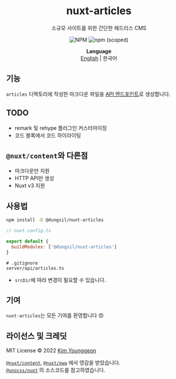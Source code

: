<h1 align="center">nuxt-articles</h1>
<p align="center">
	소규모 사이트를 위한 간단한 헤드리스 CMS
</p>
<div align="center">
	<img alt="NPM" src="https://img.shields.io/npm/l/@dungsil/nuxt-articles?style=flat-square">
	<img alt="npm (scoped)" src="https://img.shields.io/npm/v/@dungsil/nuxt-articles?style=flat-square">
</div>
<p align="center">
	<b>Language</b> <br>
	<a href="https://github.com/dungsil/nuxt-articles/blob/main/README.md">English</a> | 한국어
</p>


## 기능
`articles` 디렉토리에 작성한 마크다운 파일을 [API 엔드포인트][LINK_API_ROUTES]로 생성합니다.

## TODO
- remark 및 rehype 플러그인 커스터마이징
- 코드 블록에서 코드 하이라이팅

## `@nuxt/content`와 다른점
- 마크다운만 지원
- HTTP API만 생성
- Nuxt v3 지원

## 사용법
```bash
npm install -D @dungsil/nuxt-articles
```
```javascript
// nuxt.config.ts

export default {
  buildModules: ['@dungsil/nuxt-articles']
}
```
```gitignore
# .gitignore
server/api/articles.ts
```
 - `srcDir`에 따라 변경이 필요할 수 있습니다.

## 기여
`nuxt-articles`는 모든 기여를 환영합니다 😍

## 라이선스 및 크레딧
MIT License &copy; 2022 [Kim Younggeon](https://younggeon.kim)

[`@nuxt/content`](https://content.nuxtjs.org/), [`@nuxt/pwa`](https://pwa.nuxtjs.org/) 에서 영감을 받았습니다. \
[`@unocss/nuxt`](https://github.com/antfu/unocss/tree/main/packages/nuxt) 의 소스코드를 참고하였습니다.

[LINK_API_ROUTES]: https://v3.nuxtjs.org/docs/directory-structure/server/#api-routes
